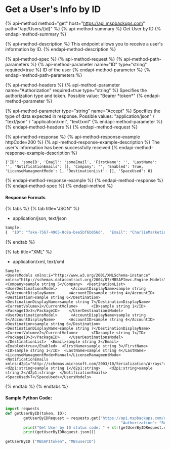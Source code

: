# Get a User's Info by ID

{% api-method method="get" host="https://api.mspbackups.com" path="/api/Users/{id}" %}
{% api-method-summary %}
Get User by ID
{% endapi-method-summary %}

{% api-method-description %}
This endpoint allows you to receive a user's information by ID.
{% endapi-method-description %}

{% api-method-spec %}
{% api-method-request %}
{% api-method-path-parameters %}
{% api-method-parameter name="ID" type="string" required=true %}
ID of the user
{% endapi-method-parameter %}
{% endapi-method-path-parameters %}

{% api-method-headers %}
{% api-method-parameter name="Authorization" required=true type="string" %}
Specifies the authorization type and token. Possible value: "Bearer \*token\*"
{% endapi-method-parameter %}

{% api-method-parameter type="string" name="Accept" %}
Specifies the type of data expected in response. Possible values:  "application/json" / "text/json" / "application/xml", "text/xml"
{% endapi-method-parameter %}
{% endapi-method-headers %}
{% endapi-method-request %}

{% api-method-response %}
{% api-method-response-example httpCode=200 %}
{% api-method-response-example-description %}
The user's information has been successfully received
{% endapi-method-response-example-description %}

```
{'ID': 'someID', 'Email': 'someEmail', 'FirstName': '', 'LastName': '', 'NotificationEmails': [], 'Company': '', 'Enabled': True, 'LicenseManagmentMode': 1, 'DestinationList': [], 'SpaceUsed': 0}
```
{% endapi-method-response-example %}
{% endapi-method-response %}
{% endapi-method-spec %}
{% endapi-method %}

#### Response Formats

{% tabs %}
{% tab title="JSON" %}
* application/json, text/json

```javascript
Sample:
{  "ID": "fake-7567-4965-8c8a-bee5bf6b056d",  "Email": "CharlieMarketing",  "FirstName": "Charlie",  "LastName": "Green",  "NotificationEmails": [    "charliem@maggiesdonuts.com",    "admin@maggiesdonuts.com"  ],  "Company": "Maggie's Donuts",  "Enabled": true,  "LicenseManagmentMode": 0,  "DestinationList": [    {      "ID": "detinationID",       "CurrentVolume": 2,      "PackageID": 3,      "AccountID": "sample string 4",      "AccountDisplayName": "sample string 5",      "Destination": "sample string 6",      "DestinationDisplayName": "sample string 7"    },    {      "ID": "sample string 1",      "CurrentVolume": 2,      "PackageID": 3,      "AccountID": "sample string 4",      "AccountDisplayName": "sample string 5",      "Destination": "sample string 6",      "DestinationDisplayName": "sample string 7"    }  ],  "SpaceUsed": 7}
```
{% endtab %}

{% tab title="XML" %}
* application/xml, text/xml

```markup
Sample:
<UsersModels xmlns:i="http://www.w3.org/2001/XMLSchema-instance" xmlns="http://schemas.datacontract.org/2004/07/MBSAPImvc.Engine.Models">  <Company>sample string 5</Company>  <DestinationList>    <UserDestinationsModel>      <AccountDisplayName>sample string 5</AccountDisplayName>      <AccountID>sample string 4</AccountID>      <Destination>sample string 6</Destination>      <DestinationDisplayName>sample string 7</DestinationDisplayName>      <CurrentVolume>2</CurrentVolume>      <ID>sample string 1</ID>      <PackageID>3</PackageID>    </UserDestinationsModel>    <UserDestinationsModel>      <AccountDisplayName>sample string 5</AccountDisplayName>      <AccountID>sample string 4</AccountID>      <Destination>sample string 6</Destination>      <DestinationDisplayName>sample string 7</DestinationDisplayName>      <CurrentVolume>2</CurrentVolume>      <ID>sample string 1</ID>      <PackageID>3</PackageID>    </UserDestinationsModel>  </DestinationList>  <Email>sample string 2</Email>  <Enabled>true</Enabled>  <FirstName>sample string 3</FirstName>  <ID>sample string 1</ID>  <LastName>sample string 4</LastName>  <LicenseManagmentMode>Manual</LicenseManagmentMode>  <NotificationEmails xmlns:d2p1="http://schemas.microsoft.com/2003/10/Serialization/Arrays">    <d2p1:string>sample string 1</d2p1:string>    <d2p1:string>sample string 2</d2p1:string>  </NotificationEmails>  <SpaceUsed>7</SpaceUsed></UsersModels>
```
{% endtab %}
{% endtabs %}

#### Sample Python Code:

```python
import requests
def getUserByID(token, ID):
		getUserByIDRequest = requests.get('https://api.mspbackups.com/api/Users/' + ID, headers = {"Accept" : "application/json",
												   "Authorization": "Bearer " + token})
		print("Get User by ID status code: " + str(getUserByIDRequest.status_code) + "\n")
		print(getUserByIDRequest.json())
		
getUserByID ("MBSAPItoken", "MBSuserID")
```

